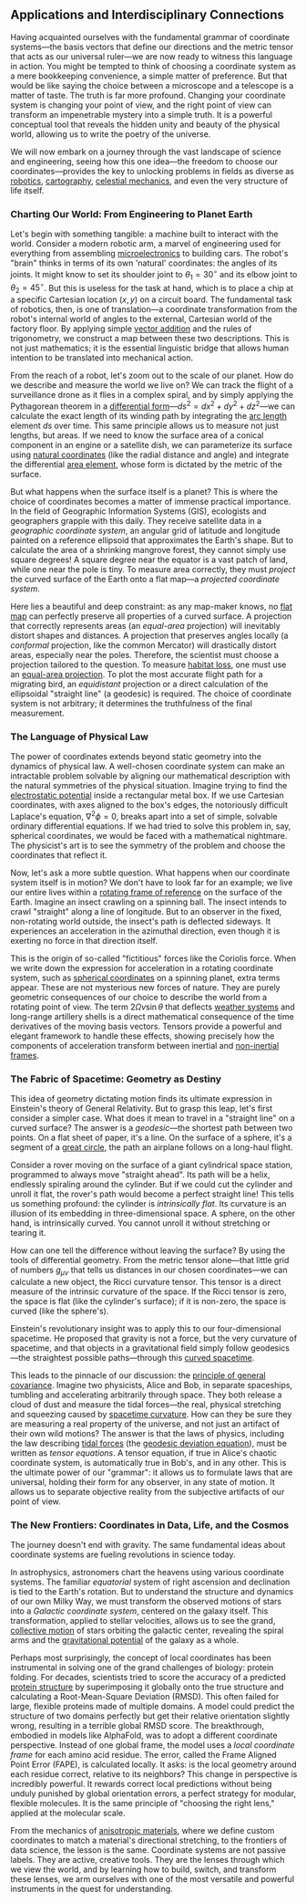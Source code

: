 ## Applications and Interdisciplinary Connections

Having acquainted ourselves with the fundamental grammar of coordinate systems—the basis vectors that define our directions and the metric tensor that acts as our universal ruler—we are now ready to witness this language in action. You might be tempted to think of choosing a coordinate system as a mere bookkeeping convenience, a simple matter of preference. But that would be like saying the choice between a microscope and a telescope is a matter of taste. The truth is far more profound. Changing your coordinate system is changing your point of view, and the right point of view can transform an impenetrable mystery into a simple truth. It is a powerful conceptual tool that reveals the hidden unity and beauty of the physical world, allowing us to write the poetry of the universe.

We will now embark on a journey through the vast landscape of science and engineering, seeing how this one idea—the freedom to choose our coordinates—provides the key to unlocking problems in fields as diverse as [robotics](@article_id:150129), [cartography](@article_id:275677), [celestial mechanics](@article_id:146895), and even the very structure of life itself.

### Charting Our World: From Engineering to Planet Earth

Let's begin with something tangible: a machine built to interact with the world. Consider a modern robotic arm, a marvel of engineering used for everything from assembling [microelectronics](@article_id:158726) to building cars. The robot's "brain" thinks in terms of its own 'natural' coordinates: the angles of its joints. It might know to set its shoulder joint to $\theta_1 = 30^\circ$ and its elbow joint to $\theta_2 = 45^\circ$. But this is useless for the task at hand, which is to place a chip at a specific Cartesian location $(x,y)$ on a circuit board. The fundamental task of robotics, then, is one of translation—a coordinate transformation from the robot's internal world of angles to the external, Cartesian world of the factory floor. By applying simple [vector addition](@article_id:154551) and the rules of trigonometry, we construct a map between these two descriptions. This is not just mathematics; it is the essential linguistic bridge that allows human intention to be translated into mechanical action.

From the reach of a robot, let's zoom out to the scale of our planet. How do we describe and measure the world we live on? We can track the flight of a surveillance drone as it flies in a complex spiral, and by simply applying the Pythagorean theorem in a [differential form](@article_id:173531)—$ds^2 = dx^2 + dy^2 + dz^2$—we can calculate the exact length of its winding path by integrating the [arc length](@article_id:142701) element $ds$ over time. This same principle allows us to measure not just lengths, but areas. If we need to know the surface area of a conical component in an engine or a satellite dish, we can parameterize its surface using [natural coordinates](@article_id:176111) (like the radial distance and angle) and integrate the differential [area element](@article_id:196673), whose form is dictated by the metric of the surface.

But what happens when the surface itself is a planet? This is where the choice of coordinates becomes a matter of immense practical importance. In the field of Geographic Information Systems (GIS), ecologists and geographers grapple with this daily. They receive satellite data in a *geographic coordinate system*, an angular grid of latitude and longitude painted on a reference ellipsoid that approximates the Earth's shape. But to calculate the area of a shrinking mangrove forest, they cannot simply use square degrees! A square degree near the equator is a vast patch of land, while one near the pole is tiny. To measure area correctly, they must *project* the curved surface of the Earth onto a flat map—a *projected coordinate system*.

Here lies a beautiful and deep constraint: as any map-maker knows, no [flat map](@article_id:185690) can perfectly preserve all properties of a curved surface. A projection that correctly represents areas (an *equal-area* projection) will inevitably distort shapes and distances. A projection that preserves angles locally (a *conformal* projection, like the common Mercator) will drastically distort areas, especially near the poles. Therefore, the scientist must choose a projection tailored to the question. To measure [habitat loss](@article_id:200006), one must use an [equal-area projection](@article_id:268336). To plot the most accurate flight path for a migrating bird, an *equidistant* projection or a direct calculation of the ellipsoidal "straight line" (a geodesic) is required. The choice of coordinate system is not arbitrary; it determines the truthfulness of the final measurement.

### The Language of Physical Law

The power of coordinates extends beyond static geometry into the dynamics of physical law. A well-chosen coordinate system can make an intractable problem solvable by aligning our mathematical description with the natural symmetries of the physical situation. Imagine trying to find the [electrostatic potential](@article_id:139819) inside a rectangular metal box. If we use Cartesian coordinates, with axes aligned to the box's edges, the notoriously difficult Laplace's equation, $\nabla^2 \phi = 0$, breaks apart into a set of simple, solvable ordinary differential equations. If we had tried to solve this problem in, say, spherical coordinates, we would be faced with a mathematical nightmare. The physicist's art is to see the symmetry of the problem and choose the coordinates that reflect it.

Now, let's ask a more subtle question. What happens when our coordinate system itself is in motion? We don't have to look far for an example; we live our entire lives within a [rotating frame of reference](@article_id:171020) on the surface of the Earth. Imagine an insect crawling on a spinning ball. The insect intends to crawl "straight" along a line of longitude. But to an observer in the fixed, non-rotating world outside, the insect's path is deflected sideways. It experiences an acceleration in the azimuthal direction, even though it is exerting no force in that direction itself.

This is the origin of so-called "fictitious" forces like the Coriolis force. When we write down the expression for acceleration in a rotating coordinate system, such as [spherical coordinates](@article_id:145560) on a spinning planet, extra terms appear. These are not mysterious new forces of nature. They are purely geometric consequences of our choice to describe the world from a rotating point of view. The term $2\Omega v \sin\theta$ that deflects [weather systems](@article_id:202854) and long-range artillery shells is a direct mathematical consequence of the time derivatives of the moving basis vectors. Tensors provide a powerful and elegant framework to handle these effects, showing precisely how the components of acceleration transform between inertial and [non-inertial frames](@article_id:168252).

### The Fabric of Spacetime: Geometry as Destiny

This idea of geometry dictating motion finds its ultimate expression in Einstein's theory of General Relativity. But to grasp this leap, let's first consider a simpler case. What does it mean to travel in a "straight line" on a curved surface? The answer is a *geodesic*—the shortest path between two points. On a flat sheet of paper, it's a line. On the surface of a sphere, it's a segment of a [great circle](@article_id:268476), the path an airplane follows on a long-haul flight.

Consider a rover moving on the surface of a giant cylindrical space station, programmed to always move "straight ahead". Its path will be a helix, endlessly spiraling around the cylinder. But if we could cut the cylinder and unroll it flat, the rover's path would become a perfect straight line! This tells us something profound: the cylinder is *intrinsically flat*. Its curvature is an illusion of its embedding in three-dimensional space. A sphere, on the other hand, is intrinsically curved. You cannot unroll it without stretching or tearing it.

How can one tell the difference without leaving the surface? By using the tools of differential geometry. From the metric tensor alone—that little grid of numbers $g_{\mu\nu}$ that tells us distances in our chosen coordinates—we can calculate a new object, the Ricci curvature tensor. This tensor is a direct measure of the intrinsic curvature of the space. If the Ricci tensor is zero, the space is flat (like the cylinder's surface); if it is non-zero, the space is curved (like the sphere's).

Einstein's revolutionary insight was to apply this to our four-dimensional spacetime. He proposed that gravity is not a force, but the very curvature of spacetime, and that objects in a gravitational field simply follow geodesics—the straightest possible paths—through this [curved spacetime](@article_id:184444).

This leads to the pinnacle of our discussion: the [principle of general covariance](@article_id:157144). Imagine two physicists, Alice and Bob, in separate spaceships, tumbling and accelerating arbitrarily through space. They both release a cloud of dust and measure the tidal forces—the real, physical stretching and squeezing caused by [spacetime curvature](@article_id:160597). How can they be sure they are measuring a real property of the universe, and not just an artifact of their own wild motions? The answer is that the laws of physics, including the law describing [tidal forces](@article_id:158694) (the [geodesic deviation equation](@article_id:159552)), must be written as *tensor equations*. A tensor equation, if true in Alice's chaotic coordinate system, is automatically true in Bob's, and in any other. This is the ultimate power of our "grammar": it allows us to formulate laws that are universal, holding their form for any observer, in any state of motion. It allows us to separate objective reality from the subjective artifacts of our point of view.

### The New Frontiers: Coordinates in Data, Life, and the Cosmos

The journey doesn't end with gravity. The same fundamental ideas about coordinate systems are fueling revolutions in science today.

In astrophysics, astronomers chart the heavens using various coordinate systems. The familiar *equatorial* system of right ascension and declination is tied to the Earth's rotation. But to understand the structure and dynamics of our own Milky Way, we must transform the observed motions of stars into a *Galactic coordinate system*, centered on the galaxy itself. This transformation, applied to stellar velocities, allows us to see the grand, [collective motion](@article_id:159403) of stars orbiting the galactic center, revealing the spiral arms and the [gravitational potential](@article_id:159884) of the galaxy as a whole.

Perhaps most surprisingly, the concept of local coordinates has been instrumental in solving one of the grand challenges of biology: protein folding. For decades, scientists tried to score the accuracy of a predicted [protein structure](@article_id:140054) by superimposing it globally onto the true structure and calculating a Root-Mean-Square Deviation (RMSD). This often failed for large, flexible proteins made of multiple domains. A model could predict the structure of two domains perfectly but get their relative orientation slightly wrong, resulting in a terrible global RMSD score. The breakthrough, embodied in models like AlphaFold, was to adopt a different coordinate perspective. Instead of one global frame, the model uses a *local coordinate frame* for each amino acid residue. The error, called the Frame Aligned Point Error (FAPE), is calculated locally. It asks: is the local geometry around each residue correct, relative to its neighbors? This change in perspective is incredibly powerful. It rewards correct local predictions without being unduly punished by global orientation errors, a perfect strategy for modular, flexible molecules. It is the same principle of "choosing the right lens," applied at the molecular scale.

From the mechanics of [anisotropic materials](@article_id:184380), where we define custom coordinates to match a material's directional stretching, to the frontiers of data science, the lesson is the same. Coordinate systems are not passive labels. They are active, creative tools. They are the lenses through which we view the world, and by learning how to build, switch, and transform these lenses, we arm ourselves with one of the most versatile and powerful instruments in the quest for understanding.